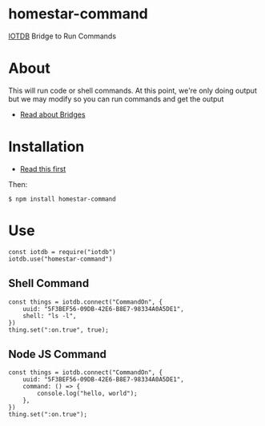 # homestar-command
[IOTDB](https://github.com/dpjanes/node-iotdb) Bridge to Run Commands

# About

This will run code or shell commands. 
At this point, we're only doing output but we may
modify so you can run commands and get the output

* [Read about Bridges](https://github.com/dpjanes/node-iotdb/blob/master/docs/bridges.md)

# Installation

* [Read this first](https://github.com/dpjanes/node-iotdb/blob/master/docs/install.md)

Then:

    $ npm install homestar-command

# Use
    
    const iotdb = require("iotdb")
    iotdb.use("homestar-command")

## Shell Command

    const things = iotdb.connect("CommandOn", {
        uuid: "5F3BEF56-09DB-42E6-B8E7-98334A0A5DE1",
        shell: "ls -l",
    })
    thing.set(":on.true", true);

## Node JS Command

    const things = iotdb.connect("CommandOn", {
        uuid: "5F3BEF56-09DB-42E6-B8E7-98334A0A5DE1",
        command: () => {
            console.log("hello, world");
        },
    })
    thing.set(":on.true");

